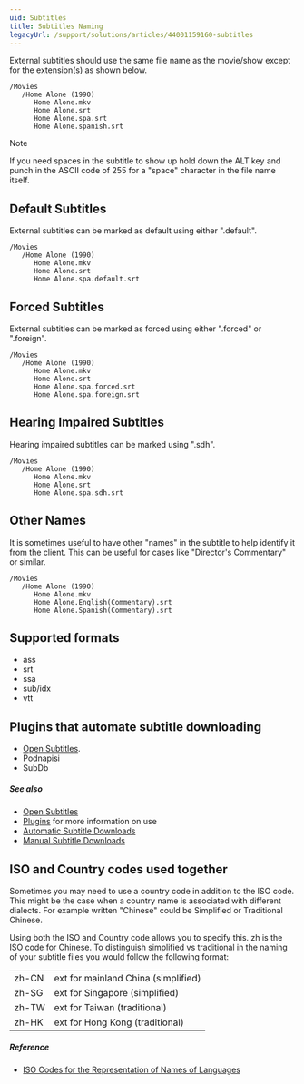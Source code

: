 ```yaml
---
uid: Subtitles
title: Subtitles Naming
legacyUrl: /support/solutions/articles/44001159160-subtitles
---
```


External subtitles should use the same file name as the movie/show except for the extension(s) as shown below.

```
/Movies
   /Home Alone (1990)
      Home Alone.mkv
      Home Alone.srt
      Home Alone.spa.srt
      Home Alone.spanish.srt
```

> [!NOTE]
> If you need spaces in the subtitle to show up hold down the ALT key and punch in the ASCII code of 255 for a "space" character in the file name itself.

## Default Subtitles

External subtitles can be marked as default using either ".default".
```
/Movies
   /Home Alone (1990)
      Home Alone.mkv
      Home Alone.srt
      Home Alone.spa.default.srt
```

## Forced Subtitles

External subtitles can be marked as forced using either ".forced" or ".foreign".
```
/Movies
   /Home Alone (1990)
      Home Alone.mkv
      Home Alone.srt
      Home Alone.spa.forced.srt
      Home Alone.spa.foreign.srt
```

## Hearing Impaired Subtitles

Hearing impaired subtitles can be marked using ".sdh".

```
/Movies
   /Home Alone (1990)
      Home Alone.mkv
      Home Alone.srt
      Home Alone.spa.sdh.srt
```

## Other Names
It is sometimes useful to have other "names" in the subtitle to help identify it from the client.  This can be useful for cases like "Director's Commentary" or similar.

```
/Movies
   /Home Alone (1990)
      Home Alone.mkv
      Home Alone.English(Commentary).srt
      Home Alone.Spanish(Commentary).srt
```

## Supported formats

* ass
* srt
* ssa
* sub/idx
* vtt

## Plugins that automate subtitle downloading

* [Open Subtitles](Open-Subtitles.md).
* Podnapisi
* SubDb

##### See also
- [Open Subtitles](Open-Subtitles.md)
- [Plugins](Plugins.md) for more information on use
- [Automatic Subtitle Downloads](Automatic-Subtitle-Downloads.md)
- [Manual Subtitle Downloads](Manual-Subtitle-Downloads.md)

## ISO and Country codes used together

Sometimes you may need to use a country code in addition to the ISO code.  This might be the case when a country name is associated with different dialects.  For example written "Chinese" could be Simplified or Traditional Chinese.

Using both the ISO and Country code allows you to specify this. zh is the ISO code for Chinese. To distinguish simplified vs traditional in the naming of your subtitle files you would follow the following format:

|       |                                     |
|-------|-------------------------------------|
| zh-CN | ext for mainland China (simplified) |
| zh-SG | ext for Singapore (simplified)      |
| zh-TW | ext for Taiwan (traditional)        |
| zh-HK | ext for Hong Kong (traditional)     |

##### Reference
- [ISO Codes for the Representation of Names of Languages](https://www.loc.gov/standards/iso639-2/php/code_list.php)
